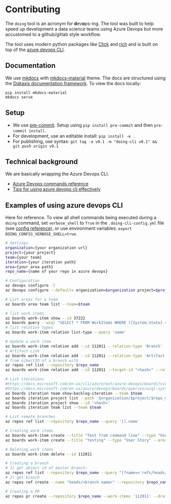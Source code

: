 # Contributing

The `doing` tool is an acronym for **d**ev**o**ps-ing. The tool was built to help speed up development a data science teams using Azure Devops but more accustomed to a github/gitlab style workflow.

The tool uses modern python packages like [Click](https://click.palletsprojects.com/) and [rich](https://github.com/willmcgugan/rich) and is built on top of the [azure devops CLI](https://docs.microsoft.com/en-us/cli/azure/ext/azure-devops/devops?view=azure-cli-latest).

## Documentation

We use [mkdocs](https://www.mkdocs.org) with [mkdocs-material](https://squidfunk.github.io/mkdocs-material/) theme. The docs are structured using the [Diátaxis documentation framework](https://diataxis.fr/). To view the docs locally:

```shell
pip install mkdocs-material
mkdocs serve
```

## Setup

- We use [pre-commit](https://pre-commit.com/). Setup using `pip install pre-commit` and then `pre-commit install`.
- For development, use an editable install: `pip install -e .`
- For publishing, use syntax: `git tag -a v0.1 -m "doing-cli v0.1" && git push origin v0.1`

## Technical background

We are basically wrapping the Azure Devops CLI.

- [Azure Devops commands reference](https://docs.microsoft.com/en-us/cli/azure/ext/azure-devops/?view=azure-cli-latest&viewFallbackFrom=azure-devops)
- [Tips for using azure devops cli effectively](https://docs.microsoft.com/en-us/cli/azure/use-cli-effectively)

## Examples of using azure devops CLI

Here for reference. To view all shell commands being executed during a `doing` command, set `verbose_shell` to `True` in the `.doing-cli-config.yml` file (see [config reference](https://ing-bank.github.io/doing-cli/reference/config_file/)), or use environment variables: `export DOING_CONFIG_VERBOSE_SHELL=true`.

```bash
# Settings
organization={your organization url}
project={your project}
team={your team}
iteration={your iteration path}
area={your area path}
repo_name={name of your repo in azure devops}

# Configuration
az devops configure -l
az devops configure --defaults organization=$organization project=$project

# List areas for a team
az boards area team list --team=$team

# list work items
az boards work-item show --id 37222
az boards query --wiql "SELECT * FROM WorkItems WHERE ([System.State] = 'Active' OR [System.State] = 'New') AND [System.IterationPath] = '$iteration' AND [System.AreaPath] = '$area'"
# list relation types
az boards work-item relation list-type --query 'name'

# Update a work item
az boards work-item relation add --id 112011 --relation-type 'Branch' --target-id 6566809
# Artifact Link
az boards work-item relation add --id 112011 --relation-type 'Artifact Link' --target-id 6566809
# from ojbectID of a branch with
az repos ref list --repository $repo_name
az boards work-item relation add --id 112011 --target-id "<hash>" --relation-type "Artifact Link"

# List iterations
#https://docs.microsoft.com/en-us/cli/azure/ext/azure-devops/boards?view=azure-cli-latest#ext_azure_devops_az_boards_query
#https://docs.microsoft.com/en-us/azure/devops/boards/queries/wiql-syntax?view=azure-devops
az boards iteration team show-backlog-iteration --team $team
az boards iteration project list --path '$organization/$project/$repo_name/sprintname'
az boards iteration project show --id '<hash>'
az boards iteration team list --team $team

# List remote branches
az repos ref list --repository $repo_name --query '[].name'

# Creating work items
az boards work-item create --title "Test from command line" --type "User Story" --area $area
az boards work-item create --title "testing" --type "User Story" --area $area --iteration $iteration --assigned-to "<your email>"

# Deleting work items
az boards work-item delete --id 112011

# Creating a branch
# 1) get object id of master branch:
az repos ref list --repository $repo_name --query "[?name=='refs/heads/master'].objectId"
# 2) get branch
az repos ref create --name "heads/<branch name>" --repository $repo_name --object-id "<hash>"

# Creating a PR
az repos pr create --repository $repo_name --work-items '112011' --draft --title "test pr" --source-branch "<branch name>" --transition-work-items 'true'
```


